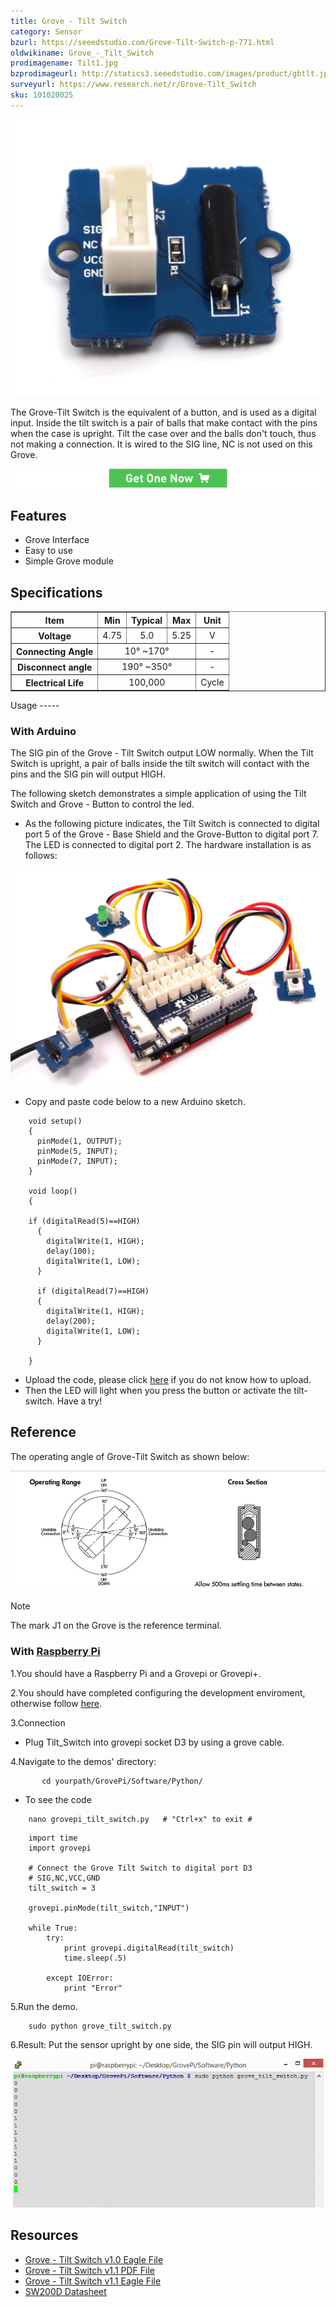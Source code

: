 ```yaml
---
title: Grove - Tilt Switch
category: Sensor
bzurl: https://seeedstudio.com/Grove-Tilt-Switch-p-771.html
oldwikiname: Grove_-_Tilt_Switch
prodimagename: Tilt1.jpg
bzprodimageurl: http://statics3.seeedstudio.com/images/product/gbtlt.jpg
surveyurl: https://www.research.net/r/Grove-Tilt_Switch
sku: 101020025
---
```


![](https://github.com/SeeedDoc/WikiMigrationSync/raw/master/docs/assets/Grove-Tilt_Switch/img/Tilt1.jpg)

The Grove-Tilt Switch is the equivalent of a button, and is used as a digital input. Inside the tilt switch is a pair of balls that make contact with the pins when the case is upright. Tilt the case over and the balls don't touch, thus not making a connection. It is wired to the SIG line, NC is not used on this Grove.

[![](https://github.com/SeeedDoc/WikiMigrationSync/raw/master/docs/assets/common/Get_One_Now_Banner.png)](https://www.seeedstudio.com/Grove-Tilt-Switch-p-771.html)

Features
--------

-   Grove Interface
-   Easy to use
-   Simple Grove module

Specifications
--------------

<table border="1" cellspacing="0" width="80%">
<tr>
<th scope="col">
Item
</th>
<th scope="col">
Min
</th>
<th scope="col">
Typical
</th>
<th scope="col">
Max
</th>
<th scope="col">
Unit
</th>
</tr>
<tr align="center">
<th scope="row">
Voltage
</th>
<td>
4.75
</td>
<td>
5.0
</td>
<td>
5.25
</td>
<td>
V
</td>
</tr>
<tr align="center">
<th scope="row">
Connecting Angle
</th>
<td colspan="3">
10° ~170°
</td>
<td>
-
</td>
</tr>
<tr align="center">
<th scope="row">
Disconnect angle
</th>
<td colspan="3">
190° ~350°
</td>
<td>
-
</td>
</tr>
<tr align="center">
<th scope="row">
Electrical Life
</th>
<td colspan="3">
100,000
</td>
<td>
Cycle
</td>
</tr>
</table>
Usage
-----

### With Arduino

The SIG pin of the Grove - Tilt Switch output LOW normally. When the Tilt Switch is upright, a pair of balls inside the tilt switch will contact with the pins and the SIG pin will output HIGH.

The following sketch demonstrates a simple application of using the Tilt Switch and Grove - Button to control the led.

-   As the following picture indicates, the Tilt Switch is connected to digital port 5 of the Grove - Base Shield and the Grove-Button to digital port 7. The LED is connected to digital port 2. The hardware installation is as follows:

![](https://github.com/SeeedDoc/WikiMigrationSync/raw/master/docs/assets/Grove-Tilt_Switch/img/Digitalv1.0b.jpg)

-   Copy and paste code below to a new Arduino sketch.

```
    void setup()
    {
      pinMode(1, OUTPUT);
      pinMode(5, INPUT);
      pinMode(7, INPUT);
    }

    void loop()
    {
      
    if (digitalRead(5)==HIGH)
      {
        digitalWrite(1, HIGH);
        delay(100);
        digitalWrite(1, LOW);
      }
      
      if (digitalRead(7)==HIGH)
      {
        digitalWrite(1, HIGH);
        delay(200);
        digitalWrite(1, LOW);
      } 

    }
```

-   Upload the code, please click [here](/Upload_Code) if you do not know how to upload.
-   Then the LED will light when you press the button or activate the tilt-switch. Have a try!

Reference
---------

The operating angle of Grove-Tilt Switch as shown below:

![](https://github.com/SeeedDoc/WikiMigrationSync/raw/master/docs/assets/Grove-Tilt_Switch/img/Tilt_Switch_Operate.jpg)

<div class="admonition note">
<p class="admonition-title">Note</p>
The mark J1 on the Grove is the reference terminal.
</div>

### With [Raspberry Pi](/GrovePiPlus "GrovePi+")

1.You should have a Raspberry Pi and a Grovepi or Grovepi+. 

2.You should have completed configuring the development enviroment, otherwise follow [here](/GrovePiPlus#Introducing_the_GrovePi.2B).

3.Connection

-   Plug Tilt_Switch into grovepi socket D3 by using a grove cable.

4.Navigate to the demos' directory:
```
       cd yourpath/GrovePi/Software/Python/
```
-   To see the code
```
    nano grovepi_tilt_switch.py   # "Ctrl+x" to exit #
```
```
    import time
    import grovepi

    # Connect the Grove Tilt Switch to digital port D3
    # SIG,NC,VCC,GND
    tilt_switch = 3

    grovepi.pinMode(tilt_switch,"INPUT")

    while True:
        try:
            print grovepi.digitalRead(tilt_switch)
            time.sleep(.5)

        except IOError:
            print "Error"
```

5.Run the demo.
```
    sudo python grove_tilt_switch.py
```

6.Result: Put the sensor upright by one side, the SIG pin will output HIGH.

![](https://github.com/SeeedDoc/WikiMigrationSync/raw/master/docs/assets/Grove-Tilt_Switch/img/Grovepi_tilt_Switch_00.png)

Resources
---------

-   [Grove - Tilt Switch v1.0 Eagle File](https://github.com/SeeedDoc/WikiMigrationSync/raw/master/docs/assets/Grove-Tilt_Switch/res/Grove-Tilt_Switch_v1.0_Source_File.zip)
-   [Grove - Tilt Switch v1.1 PDF File](https://github.com/SeeedDoc/WikiMigrationSync/raw/master/docs/assets/Grove-Tilt_Switch/res/Grove-Tilt_Switch_v1.1_PDF_File.pdf)
-   [Grove - Tilt Switch v1.1 Eagle File](https://github.com/SeeedDoc/WikiMigrationSync/raw/master/docs/assets/Grove-Tilt_Switch/res/Grove-Tilt_Switch_v1.1_Eagle_File.zip)
-   [SW200D Datasheet](https://github.com/SeeedDoc/WikiMigrationSync/raw/master/docs/assets/Grove-Tilt_Switch/res/SW200D_datasheet.pdf)


<!-- This Markdown file was created from http://www.seeedstudio.com/wiki/Grove_-_Tilt_Switch -->

